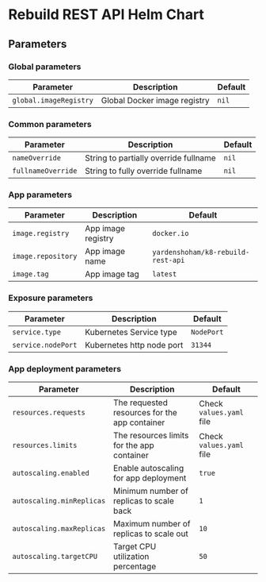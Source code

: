 # Rebuild REST API Helm Chart

## Parameters

### Global parameters

| Parameter              | Description                  | Default |
| ---------------------- | ---------------------------- | ------- |
| `global.imageRegistry` | Global Docker image registry | `nil`   |

### Common parameters

| Parameter          | Description                           | Default |
| ------------------ | ------------------------------------- | ------- |
| `nameOverride`     | String to partially override fullname | `nil`   |
| `fullnameOverride` | String to fully override fullname     | `nil`   |

### App parameters

| Parameter          | Description        | Default                            |
| ------------------ | ------------------ | ---------------------------------- |
| `image.registry`   | App image registry | `docker.io`                        |
| `image.repository` | App image name     | `yardenshoham/k8-rebuild-rest-api` |
| `image.tag`        | App image tag      | `latest`                           |

### Exposure parameters

| Parameter          | Description               | Default    |
| ------------------ | ------------------------- | ---------- |
| `service.type`     | Kubernetes Service type   | `NodePort` |
| `service.nodePort` | Kubernetes http node port | `31344`    |

### App deployment parameters

| Parameter                 | Description                                   | Default                  |
| ------------------------- | --------------------------------------------- | ------------------------ |
| `resources.requests`      | The requested resources for the app container | Check `values.yaml` file |
| `resources.limits`        | The resources limits for the app container    | Check `values.yaml` file |
| `autoscaling.enabled`     | Enable autoscaling for app deployment         | `true`                   |
| `autoscaling.minReplicas` | Minimum number of replicas to scale back      | `1`                      |
| `autoscaling.maxReplicas` | Maximum number of replicas to scale out       | `10`                     |
| `autoscaling.targetCPU`   | Target CPU utilization percentage             | `50`                     |
